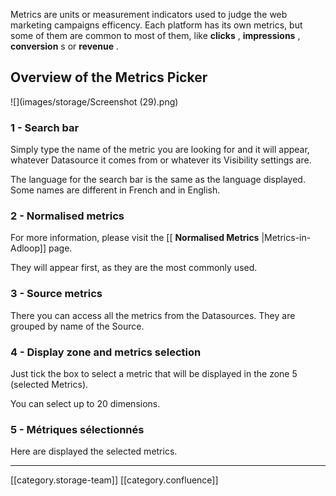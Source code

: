 Metrics are units or measurement indicators used to judge the web marketing campaigns efficency. Each platform has its own metrics, but some of them are common to most of them, like  **clicks** ,  **impressions** ,  **conversion** s or  **revenue** . 


## Overview of the Metrics Picker
![](images/storage/Screenshot (29).png)


### 1 - Search bar
Simply type the name of the metric you are looking for and it will appear, whatever Datasource it comes from or whatever its Visibility settings are.

The language for the search bar is the same as the language displayed. Some names are different in French and in English.


### 2 - Normalised metrics
For more information, please visit the [[ **Normalised Metrics** |Metrics-in-Adloop]] page.

They will appear first, as they are the most commonly used.


### 3 - Source metrics
There you can access all the metrics from the Datasources. They are grouped by name of the Source.




### 4 - Display zone and metrics selection
Just tick the box to select a metric that will be displayed in the zone 5 (selected Metrics).

You can select up to 20 dimensions.


### 5 - Métriques sélectionnés
Here are displayed the selected metrics.



*****

[[category.storage-team]] 
[[category.confluence]] 
